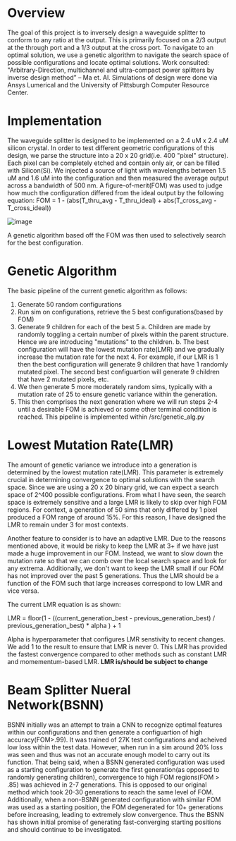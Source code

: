 # Overview
The goal of this project is to inversely design a waveguide splitter to conform to any ratio at the output. This is primarily focused on a 2/3 output at the through port and a 1/3 output at the cross port. To navigate to an optimal solution, we use a genetic algorithm to navigate the search space of possible configurations and locate optimal solutions. Work consulted: "Arbitrary-Direction, multichannel and ultra-compact power splitters by inverse design method” – Ma et. Al. Simulations of design were done via Ansys Lumerical and the University of Pittsburgh Computer Resource Center. 

# Implementation
The waveguide splitter is designed to be implemented on a 2.4 uM x 2.4 uM silicon crystal. In order to test different geometric configurations of this design, we parse the structure into a 20 x 20 grid(i.e. 400 "pixel" structure). Each pixel can be completely etched and contain only air, or can be filled with Silicon(Si). We injected a source of light with wavelengths between 1.5 uM and 1.6 uM into the configuration and then measured the average output across a bandwidth of 500 nm. A figure-of-merit(FOM) was used to judge how much the configuration differed from the ideal output by the following equation: 
FOM = 1 - (abs(T_thru_avg - T_thru_ideal) + abs(T_cross_avg - T_cross_ideal))

![image](https://github.com/user-attachments/assets/bc733dd6-7166-4dd8-9721-12d38ff252da)


A genetic algorithm based off the FOM was then used to selectively search for the best configuration.

# Genetic Algorithm
The basic pipeline of the current genetic algorithm as follows:
  1. Generate 50 random configurations
  2. Run sim on configurations, retrieve the 5 best configurations(based by FOM)
  3. Generate 9 children for each of the best 5
     a. Children are made by randomly toggling a certain number of pixels within the parent structure. Hence we are introducing "mutations" to the children.
     b. The best configuration will have the lowest mutation rate(LMR) and we gradually increase the mutation rate for the next 4. For example, if our LMR is 1
     then the best configuration will generate 9 children that have 1 randomly mutated pixel. The second best configuartion will generate 9 children that have 2
     mutated pixels, etc.
  4. We then generate 5 more moderately random sims, typically with a mutation rate of 25 to ensure genetic variance within the generation.
  5. This then comprises the next generation where we will run steps 2-4 until a desirable FOM is achieved or some other terminal condition is reached.
This pipeline is implemented within /src/genetic_alg.py

# Lowest Mutation Rate(LMR)
The amount of genetic variance we introduce into a generation is determined by the lowest mutation rate(LMR). This parameter is extremely crucial in determining convergence to optimal solutions with the search space. Since we are using a 20 x 20 binary grid, we can expect a search space of 2^400 possible configurations. From what I have seen, the search space is extremely sensitive and a large LMR is likely to skip over high FOM regions. For context, a generation of 50 sims that only differed by 1 pixel produced a FOM range of around 15%. For this reason, I have designed the LMR to remain under 3 for most contexts.

Another feature to consider is to have an adaptive LMR. Due to the reasons mentioned above, it would be risky to keep the LMR at 3+ if we have just made a huge improvement in our FOM. Instead, we want to slow down the mutation rate so that we can comb over the local search space and look for any extrema. Additionally, we don't want to keep the LMR small if our FOM has not improved over the past 5 generations. Thus the LMR should be a function of the FOM such that large increases correspond to low LMR and vice versa. 

The current LMR equation is as shown:

LMR = floor(1 - ((current_generation_best - previous_generation_best) / previous_generation_best) * alpha ) + 1

Alpha is hyperparameter that configures LMR senstivity to recent changes. We add 1 to the result to ensure that LMR is never 0. 
This LMR has provided the fastest convergence compared to other methods such as constant LMR and momementum-based LMR. 
**LMR is/should be subject to change**

# Beam Splitter Nueral Network(BSNN)
BSNN initially was an attempt to train a CNN to recognize optimal features within our configurations and then generate a configuartion of high accuracy(FOM>.99). It was trained of 27K test configurations and acheived low loss within the test data. However, when run in a sim around 20% loss was seen and thus was not an accurate enough model to carry out its function. 
That being said, when a BSNN generated configuration was used as a starting configuration to generate the first generation(as opposed to randomly generating children), convergence to high FOM regions(FOM > .85) was achieved in 2-7 generations. This is opposed to our original method which took 20-30 generations to reach the same level of FOM. Additionally, when a non-BSNN generated configuration with similar FOM was used as a starting position, the FOM degenerated for 10+ generations before increasing, leading to extremely slow convergence. 
Thus the BSNN has shown initial promise of generating fast-converging starting positions and should continue to be investigated.



